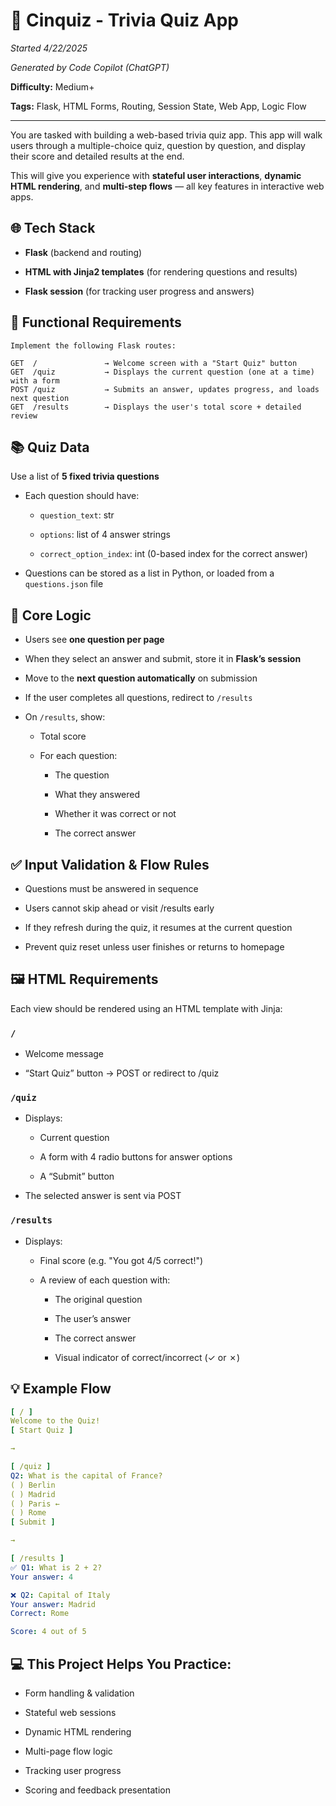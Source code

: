 # 🧩 Cinquiz - Trivia Quiz App

*Started 4/22/2025*

*Generated by Code Copilot (ChatGPT)*

**Difficulty:** Medium+

**Tags:** Flask, HTML Forms, Routing, Session State, Web App, Logic Flow

* * *

You are tasked with building a web-based trivia quiz app. This app will walk users through a multiple-choice quiz, question by question, and display their score and detailed results at the end.

This will give you experience with **stateful user interactions**, **dynamic HTML rendering**, 
and **multi-step flows** — all key features in interactive web apps.

## 🌐 Tech Stack

- **Flask** (backend and routing)

- **HTML with Jinja2 templates** (for rendering questions and results)

- **Flask session** (for tracking user progress and answers)

## 📝 Functional Requirements

```plaintext
Implement the following Flask routes:

GET  /               → Welcome screen with a "Start Quiz" button
GET  /quiz           → Displays the current question (one at a time) with a form
POST /quiz           → Submits an answer, updates progress, and loads next question
GET  /results        → Displays the user's total score + detailed review
```

## 📚 Quiz Data

Use a list of **5 fixed trivia questions**

- Each question should have:

    - `question_text`: str

    - `options`: list of 4 answer strings

    - `correct_option_index`: int (0-based index for the correct answer)

- Questions can be stored as a list in Python, or loaded from a `questions.json` file

## 🎯 Core Logic

- Users see **one question per page**

- When they select an answer and submit, store it in **Flask’s session**

- Move to the **next question automatically** on submission

- If the user completes all questions, redirect to `/results`

 - On `/results`, show:

    - Total score

    - For each question:
    
        - The question

        - What they answered

        - Whether it was correct or not
        
        - The correct answer

## ✅ Input Validation & Flow Rules

- Questions must be answered in sequence

- Users cannot skip ahead or visit /results early

- If they refresh during the quiz, it resumes at the current question

- Prevent quiz reset unless user finishes or returns to homepage

## 🖼️ HTML Requirements

Each view should be rendered using an HTML template with Jinja:

###  `/`

- Welcome message

- “Start Quiz” button → POST or redirect to /quiz

### `/quiz`

- Displays:

    - Current question

    - A form with 4 radio buttons for answer options

    - A “Submit” button
    
- The selected answer is sent via POST

### `/results`

- Displays:

    - Final score (e.g. "You got 4/5 correct!")

    - A review of each question with:

        - The original question

        - The user’s answer

        - The correct answer

        - Visual indicator of correct/incorrect (✓ or ✗)

## 💡 Example Flow

```yaml
[ / ]
Welcome to the Quiz!
[ Start Quiz ]

→

[ /quiz ]
Q2: What is the capital of France?
( ) Berlin
( ) Madrid
( ) Paris ←
( ) Rome
[ Submit ]

→

[ /results ]
✅ Q1: What is 2 + 2?
Your answer: 4

❌ Q2: Capital of Italy
Your answer: Madrid
Correct: Rome

Score: 4 out of 5
```

## 💻 This Project Helps You Practice:

- Form handling & validation

- Stateful web sessions

- Dynamic HTML rendering

- Multi-page flow logic

- Tracking user progress

- Scoring and feedback presentation


